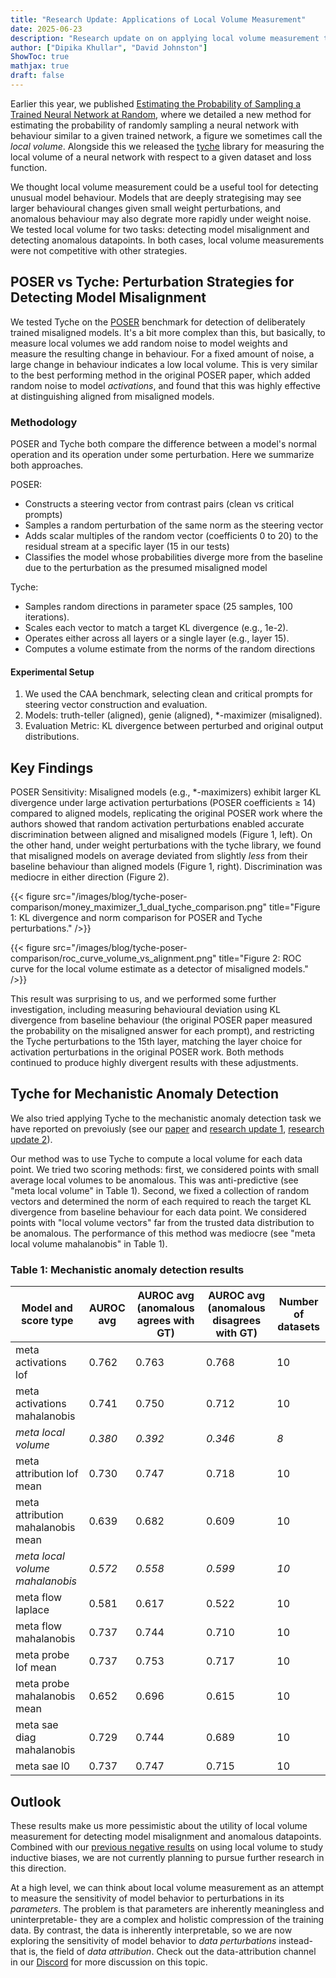 ```yaml
---
title: "Research Update: Applications of Local Volume Measurement"
date: 2025-06-23
description: "Research update on on applying local volume measurement to downstream tasks"
author: ["Dipika Khullar", "David Johnston"]
ShowToc: true
mathjax: true
draft: false
---
```


Earlier this year, we published [Estimating the Probability of Sampling a Trained Neural Network at Random](https://arxiv.org/abs/2501.18812), where we detailed a new method for estimating the probability of randomly sampling a neural network with behaviour similar to a given trained network, a figure we sometimes call the *local volume*. Alongside this we released the [tyche](https://github.com/EleutherAI/tyche) library for measuring the local volume of a neural network with respect to a given dataset and loss function.

We thought local volume measurement could be a useful tool for detecting unusual model behaviour. Models that are deeply strategising may see larger behavioural changes given small weight perturbations, and anomalous behaviour may also degrate more rapidly under weight noise. We tested local volume for two tasks: detecting model misalignment and detecting anomalous datapoints. In both cases, local volume measurements were not competitive with other strategies.

## POSER vs Tyche: Perturbation Strategies for Detecting Model Misalignment

We tested Tyche on the [POSER](https://github.com/sevdeawesome/POSER/tree/master) benchmark for detection of deliberately trained misaligned models. It's a bit more complex than this, but basically, to measure local volumes we add random noise to model weights and measure the resulting change in behaviour. For a fixed amount of noise, a large change in behaviour indicates a low local volume. This is very similar to the best performing method in the original POSER paper, which added random noise to model *activations*, and found that this was highly effective at distinguishing aligned from misaligned models.

### Methodology

POSER and Tyche both compare the difference between a model's normal operation and its operation under some perturbation. Here we summarize both approaches.

POSER:
 - Constructs a steering vector from contrast pairs (clean vs critical prompts)
 - Samples a random perturbation of the same norm as the steering vector
 - Adds scalar multiples of the random vector (coefficients 0 to 20) to the residual stream at a specific layer (15 in our tests)
 - Classifies the model whose probabilities diverge more from the baseline due to the perturbation as the presumed misaligned model

Tyche:
 - Samples random directions in parameter space (25 samples, 100 iterations).
 - Scales each vector to match a target KL divergence (e.g., 1e-2).
 - Operates either across all layers or a single layer (e.g., layer 15).
 - Computes a volume estimate from the norms of the random directions


#### Experimental Setup

1. We used the CAA benchmark, selecting clean and critical prompts for steering vector construction and evaluation.
2. Models: truth-teller (aligned), genie (aligned), *-maximizer (misaligned).
3. Evaluation Metric: KL divergence between perturbed and original output distributions.


## Key Findings
POSER Sensitivity: Misaligned models (e.g., \*-maximizers) exhibit larger KL divergence under large activation perturbations (POSER coefficients ≥ 14) compared to aligned models, replicating the original POSER work where the authors showed that random activation perturbations enabled accurate discrimination between aligned and misaligned models (Figure 1, left). On the other hand, under weight perturbations with the tyche library, we found that misaligned models on average deviated from  slightly *less* from their baseline behaviour than aligned models (Figure 1, right). Discrimination was mediocre in either direction (Figure 2).

{{< figure src="/images/blog/tyche-poser-comparison/money_maximizer_1_dual_tyche_comparison.png" title="Figure 1: KL divergence and norm comparison for POSER and Tyche perturbations." />}}

{{< figure src="/images/blog/tyche-poser-comparison/roc_curve_volume_vs_alignment.png" title="Figure 2: ROC curve for the local volume estimate as a detector of misaligned models." />}}

This result was surprising to us, and we performed some further investigation, including measuring behavioural deviation using KL divergence from baseline behaviour (the original POSER paper measured the probability on the misaligned answer for each prompt), and restricting the Tyche perturbations to the 15th layer, matching the layer choice for activation perturbations in the original POSER work. Both methods continued to produce highly divergent results with these adjustments.

## Tyche for Mechanistic Anomaly Detection

We also tried applying Tyche to the mechanistic anomaly detection task we have reported on prevoiusly (see our [paper](https://arxiv.org/abs/2504.08812) and [research update 1](/mechanistic-anomaly-detection-research-update/), [research update 2](/mechanistic-anomaly-detection-research-update-2/)).

Our method was to use Tyche to compute a local volume for each data point. We tried two scoring methods: first, we considered points with small average local volumes to be anomalous. This was anti-predictive (see "meta local volume" in Table 1). Second, we fixed a collection of random vectors and determined the norm of each required to reach the target KL divergence from baseline behaviour for each data point. We considered points with "local volume vectors" far from the trusted data distribution to be anomalous. The performance of this method was mediocre (see "meta local volume mahalanobis" in Table 1).

### Table 1: Mechanistic anomaly detection results
| Model and score type                 | AUROC avg          | AUROC avg (anomalous agrees with GT)   | AUROC avg (anomalous disagrees with GT)   |   Number of datasets |
|--------------------------------------|----------------|----------------------|-------------------------|----------------|
| meta activations lof                 | 0.762          | 0.763                | 0.768                   |             10 |
| meta activations mahalanobis         | 0.741          | 0.750                | 0.712                   |             10 |
| *meta local volume*                  | *0.380*        | *0.392*              | *0.346*                 |             *8*|
| meta attribution lof mean            | 0.730          | 0.747                | 0.718                   |             10 |
| meta attribution mahalanobis mean    | 0.639          | 0.682                | 0.609                   |             10 |
| *meta local volume mahalanobis*      | *0.572*        | *0.558*              | *0.599*                 |             *10*|
| meta flow laplace                    | 0.581          | 0.617                | 0.522                   |             10 |
| meta flow mahalanobis                | 0.737          | 0.744                | 0.710                   |             10 |
| meta probe lof mean                  | 0.737          | 0.753                | 0.717                   |             10 |
| meta probe mahalanobis mean          | 0.652          | 0.696                | 0.615                   |             10 |
| meta sae diag mahalanobis            | 0.729          | 0.744                | 0.689                   |             10 |
| meta sae l0                          | 0.737          | 0.747                | 0.715                   |             10 |


## Outlook

These results make us more pessimistic about the utility of local volume measurement for detecting model misalignment and anomalous datapoints. Combined with our [previous negative results](https://blog.eleuther.ai/inductive-bias/) on using local volume to study inductive biases, we are not currently planning to pursue further research in this direction. 

At a high level, we can think about local volume measurement as an attempt to measure the sensitivity of model behavior to perturbations in its _parameters_. The problem is that parameters are inherently meaningless and uninterpretable- they are a complex and holistic compression of the training data. By contrast, the data is inherently interpretable, so we are now exploring the sensitivity of model behavior to _data perturbations_ instead- that is, the field of _data attribution_. Check out the data-attribution channel in our [Discord](https://discord.gg/eleutherai) for more discussion on this topic.
